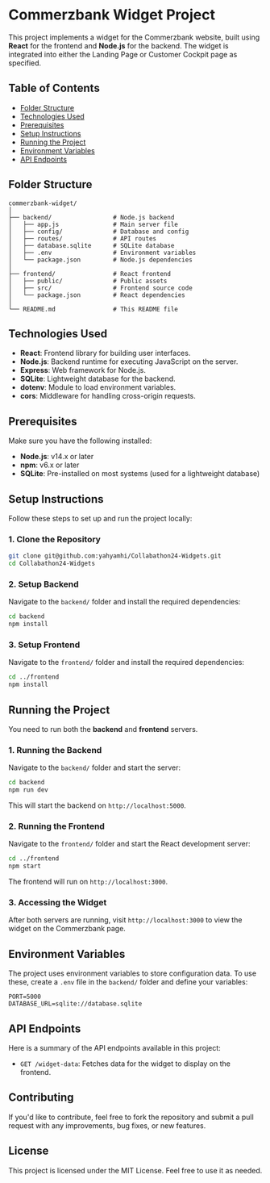 # Commerzbank Widget Project

This project implements a widget for the Commerzbank website, built using **React** for the frontend and **Node.js** for the backend. The widget is integrated into either the Landing Page or Customer Cockpit page as specified.

## Table of Contents

- [Folder Structure](#folder-structure)
- [Technologies Used](#technologies-used)
- [Prerequisites](#prerequisites)
- [Setup Instructions](#setup-instructions)
- [Running the Project](#running-the-project)
- [Environment Variables](#environment-variables)
- [API Endpoints](#api-endpoints)

## Folder Structure

```
commerzbank-widget/
│
├── backend/                 # Node.js backend
│   ├── app.js               # Main server file
│   ├── config/              # Database and config
│   ├── routes/              # API routes
│   ├── database.sqlite      # SQLite database
│   ├── .env                 # Environment variables
│   └── package.json         # Node.js dependencies
│
├── frontend/                # React frontend
│   ├── public/              # Public assets
│   ├── src/                 # Frontend source code
│   └── package.json         # React dependencies
│
└── README.md                # This README file
```

## Technologies Used

- **React**: Frontend library for building user interfaces.
- **Node.js**: Backend runtime for executing JavaScript on the server.
- **Express**: Web framework for Node.js.
- **SQLite**: Lightweight database for the backend.
- **dotenv**: Module to load environment variables.
- **cors**: Middleware for handling cross-origin requests.

## Prerequisites

Make sure you have the following installed:

- **Node.js**: v14.x or later
- **npm**: v6.x or later
- **SQLite**: Pre-installed on most systems (used for a lightweight database)

## Setup Instructions

Follow these steps to set up and run the project locally:

### 1. Clone the Repository

```bash
git clone git@github.com:yahyamhi/Collabathon24-Widgets.git
cd Collabathon24-Widgets
```

### 2. Setup Backend

Navigate to the `backend/` folder and install the required dependencies:

```bash
cd backend
npm install
```

### 3. Setup Frontend

Navigate to the `frontend/` folder and install the required dependencies:

```bash
cd ../frontend
npm install
```

## Running the Project

You need to run both the **backend** and **frontend** servers.

### 1. Running the Backend

Navigate to the `backend/` folder and start the server:

```bash
cd backend
npm run dev
```

This will start the backend on `http://localhost:5000`.

### 2. Running the Frontend

Navigate to the `frontend/` folder and start the React development server:

```bash
cd ../frontend
npm start
```

The frontend will run on `http://localhost:3000`.

### 3. Accessing the Widget

After both servers are running, visit `http://localhost:3000` to view the widget on the Commerzbank page.

## Environment Variables

The project uses environment variables to store configuration data. To use these, create a `.env` file in the `backend/` folder and define your variables:

```
PORT=5000
DATABASE_URL=sqlite://database.sqlite
```

## API Endpoints

Here is a summary of the API endpoints available in this project:

- `GET /widget-data`: Fetches data for the widget to display on the frontend.

## Contributing

If you'd like to contribute, feel free to fork the repository and submit a pull request with any improvements, bug fixes, or new features.

## License

This project is licensed under the MIT License. Feel free to use it as needed.